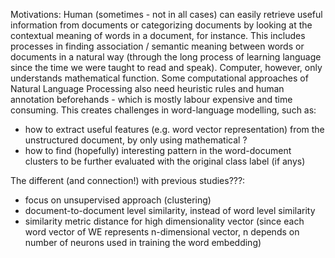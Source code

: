 
Motivations: 
Human (sometimes - not in all cases) can easily retrieve useful information from documents or categorizing documents by looking at the contextual meaning of  words in a document, for instance. This includes processes in finding association / semantic meaning between words or documents in a natural way (through the long process of learning language since the time we were taught to read and speak). Computer, however, only understands mathematical function. Some computational approaches of Natural Language Processing also need heuristic rules and human annotation beforehands - which is mostly labour expensive and time consuming. This creates challenges in word-language modelling, such as:
- how to extract useful features (e.g. word vector representation) from the unstructured document, by only using mathematical ?
- how to find (hopefully) interesting pattern in the word-document clusters to be further evaluated with the original class label (if anys)

The different (and connection!) with previous studies???:
- focus on unsupervised approach (clustering)
- document-to-document level similarity, instead of word level similarity
- similarity metric distance for high dimensionality vector (since each word vector of WE represents n-dimensional vector, n depends on number of neurons used in training the word embedding)
